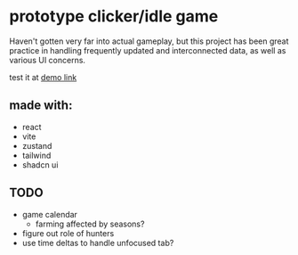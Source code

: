 # prototype clicker/idle game

Haven't gotten very far into actual gameplay, but this project has been great
practice in handling frequently updated and interconnected data, as well as 
various UI concerns.

test it at [demo link](https://ericidle.ehicks.net)

## made with:
- react
- vite
- zustand
- tailwind
- shadcn ui

## TODO
 * game calendar
    - farming affected by seasons?
 * figure out role of hunters
 * use time deltas to handle unfocused tab?